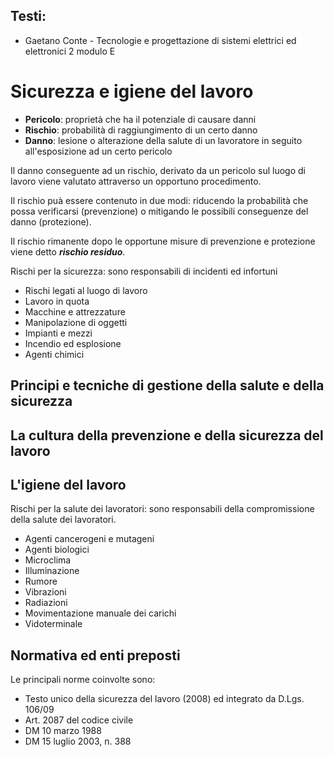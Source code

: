 ## Testi:

* Gaetano Conte - Tecnologie e progettazione di sistemi elettrici ed elettronici 2 modulo E

# Sicurezza e igiene del lavoro

* **Pericolo**: proprietà che ha il potenziale di causare danni
* **Rischio**: probabilità di raggiungimento di un certo danno
* **Danno**: lesione o alterazione della salute di un lavoratore in seguito all'esposizione ad un certo pericolo

Il danno conseguente ad un rischio, derivato da un pericolo sul luogo di lavoro viene valutato attraverso un opportuno procedimento.

Il rischio puà essere contenuto in due modi: riducendo la probabilità che possa verificarsi (prevenzione) o mitigando le possibili conseguenze del danno (protezione).

Il rischio rimanente dopo le opportune misure di prevenzione e protezione viene detto ***rischio residuo***.

Rischi per la sicurezza: sono responsabili di incidenti ed infortuni

* Rischi legati al luogo di lavoro
* Lavoro in quota
* Macchine e attrezzature
* Manipolazione di oggetti
* Impianti e mezzi
* Incendio ed esplosione
* Agenti chimici

## Principi e tecniche di gestione della salute e della sicurezza

## La cultura della prevenzione e della sicurezza del lavoro

## L'igiene del lavoro

Rischi per la salute dei lavoratori: sono responsabili della compromissione della salute dei lavoratori.

* Agenti cancerogeni e mutageni
* Agenti biologici
* Microclima
* Illuminazione
* Rumore
* Vibrazioni
* Radiazioni
* Movimentazione manuale dei carichi
* Vidoterminale

## Normativa ed enti preposti

Le principali norme coinvolte sono:

* Testo unico della sicurezza del lavoro (2008) ed integrato da D.Lgs. 106/09
* Art. 2087 del codice civile
* DM 10 marzo 1988
* DM 15 luglio 2003, n. 388
